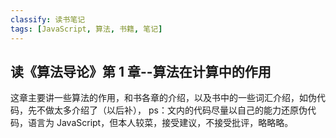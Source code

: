 ```yaml
---
classify: 读书笔记
tags: [JavaScript, 算法, 书籍, 笔记]
---
```


## 读《算法导论》第 1 章--算法在计算中的作用

这章主要讲一些算法的作用，和书各章的介绍，以及书中的一些词汇介绍，如伪代码，先不做太多介绍了（以后补），
ps：文内的代码尽量以自己的能力还原伪代码，语言为 JavaScript，但本人较菜，接受建议，不接受批评，略略略。
